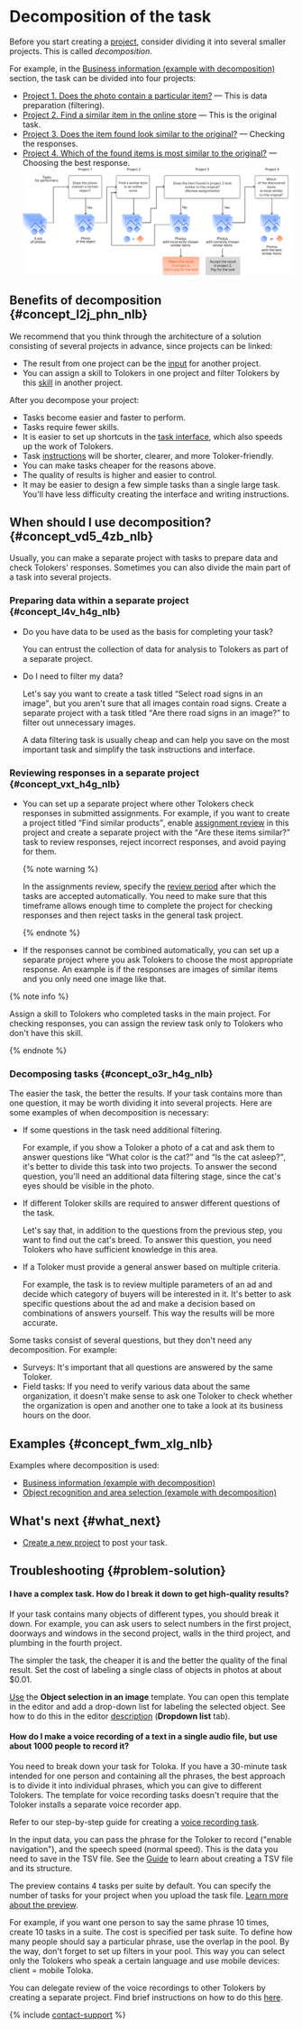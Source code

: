 # Decomposition of the task

Before you start creating a [project](../../glossary.md#project-ru), consider dividing it into several smaller projects. This is called _decomposition_.

For example, in the [Business information (example with decomposition)](data-collection.md) section, the task can be divided into four projects:
- [Project 1. Does the photo contain a particular item?](contain_item.md) — This is data preparation (filtering).
- [Project 2. Find a similar item in the online store](find_an_item_in_store.md) — This is the original task.
- [Project 3. Does the item found look similar to the original?](item_look_similar.md) — Checking the responses.
- [Project 4. Which of the found items is most similar to the original?](item_more_similar.md) — Choosing the best response.
![](../_images/other/main-1.svg)

## Benefits of decomposition {#concept_l2j_phn_nlb}

We recommend that you think through the architecture of a solution consisting of several projects in advance, since projects can be linked:
- The result from one project can be the [input](../../glossary.md#input-output-data-ru) for another project.
- You can assign a skill to Tolokers in one project and filter Tolokers by this [skill](../../glossary.md#skill-ru) in another project.

After you decompose your project:

- Tasks become easier and faster to perform.
- Tasks require fewer skills.
- It is easier to set up shortcuts in the [task interface](../../glossary.md#task-interface-ru), which also speeds up the work of Tolokers.
- Task [instructions](../../glossary.md#task-instruction-ru) will be shorter, clearer, and more Toloker-friendly.
- You can make tasks cheaper for the reasons above.
- The quality of results is higher and easier to control.
- It may be easier to design a few simple tasks than a single large task. You'll have less difficulty creating the interface and writing instructions.


## When should I use decomposition? {#concept_vd5_4zb_nlb}

Usually, you can make a separate project with tasks to prepare data and check Tolokers' responses. Sometimes you can also divide the main part of a task into several projects.


### Preparing data within a separate project {#concept_l4v_h4g_nlb}

- Do you have data to be used as the basis for completing your task?

    You can entrust the collection of data for analysis to Tolokers as part of a separate project.

- Do I need to filter my data?

    Let's say you want to create a task titled <q>Select road signs in an image</q>, but you aren't sure that all images contain road signs. Create a separate project with a task titled <q>Are there road signs in an image?</q> to filter out unnecessary images.

    A data filtering task is usually cheap and can help you save on the most important task and simplify the task instructions and interface.


### Reviewing responses in a separate project {#concept_vxt_h4g_nlb}

- You can set up a separate project where other Tolokers check responses in submitted assignments. For example, if you want to create a project titled <q>Find similar products</q>, enable [assignment review](../../glossary.md#left-off-acceptance-ru) in this project and create a separate project with the <q>Are these items similar?</q> task to review responses, reject incorrect responses, and avoid paying for them.

    {% note warning %}

    In the assignments review, specify the [review period](../../glossary.md#review-time-ru) after which the tasks are accepted automatically. You need to make sure that this timeframe allows enough time to complete the project for checking responses and then reject tasks in the general task project.

    {% endnote %}

- If the responses cannot be combined automatically, you can set up a separate project where you ask Tolokers to choose the most appropriate response. An example is if the responses are images of similar items and you only need one image like that.

{% note info %}

Assign a skill to Tolokers who completed tasks in the main project. For checking responses, you can assign the review task only to Tolokers who don't have this skill.

{% endnote %}



### Decomposing tasks {#concept_o3r_h4g_nlb}

The easier the task, the better the results. If your task contains more than one question, it may be worth dividing it into several projects. Here are some examples of when decomposition is necessary:

- If some questions in the task need additional filtering.

    For example, if you show a Toloker a photo of a cat and ask them to answer questions like <q>What color is the cat?</q> and <q>Is the cat asleep?</q>, it's better to divide this task into two projects. To answer the second question, you'll need an additional data filtering stage, since the cat's eyes should be visible in the photo.

- If different Toloker skills are required to answer different questions of the task.

    Let's say that, in addition to the questions from the previous step, you want to find out the cat's breed. To answer this question, you need Tolokers who have sufficient knowledge in this area.

- If a Toloker must provide a general answer based on multiple criteria.

    For example, the task is to review multiple parameters of an ad and decide which category of buyers will be interested in it. It's better to ask specific questions about the ad and make a decision based on combinations of answers yourself. This way the results will be more accurate.

Some tasks consist of several questions, but they don't need any decomposition. For example:
- Surveys: It's important that all questions are answered by the same Toloker.
- Field tasks: If you need to verify various data about the same organization, it doesn't make sense to ask one Toloker to check whether the organization is open and another one to take a look at its business hours on the door.


## Examples {#concept_fwm_xlg_nlb}

Examples where decomposition is used:

- [Business information (example with decomposition)](data-collection.md)
- [Object recognition and area selection (example with decomposition)](image-segmentation-overview.md)


## What's next {#what_next}

- [Create a new project](project.md) to post your task.


## Troubleshooting {#problem-solution}

#### I have a complex task. How do I break it down to get high-quality results?

If your task contains many objects of different types, you should break it down. For example, you can ask users to select numbers in the first project, doorways and windows in the second project, walls in the third project, and plumbing in the fourth project.

The simpler the task, the cheaper it is and the better the quality of the final result. Set the cost of labeling a single class of objects in photos at about $0.01.

[Use](../tutorials/selection.md) the **Object selection in an image** template. You can open this template in the editor and add a drop-down list for labeling the selected object. See how to do this in the editor [description](t-components/image-annotation.md#annotation) (**Dropdown list** tab).

#### How do I make a voice recording of a text in a single audio file, but use about 1000 people to record it?

You need to break down your task for Toloka. If you have a 30-minute task intended for one person and containing all the phrases, the best approach is to divide it into individual phrases, which you can give to different Tolokers. The template for voice recording tasks doesn't require that the Toloker installs a separate voice recorder app.

Refer to our step-by-step guide for creating a [voice recording task](record-audio.md).

In the input data, you can pass the phrase for the Toloker to record ("enable navigation"), and the speech speed (normal speed). This is the data you need to save in the TSV file. See the [Guide](pool_csv.md) to learn about creating a TSV file and its structure.

The preview contains 4 tasks per suite by default. You can specify the number of tasks for your project when you upload the task file. [Learn more about the preview](spec.md).

For example, if you want one person to say the same phrase 10 times, create 10 tasks in a suite. The cost is specified per task suite. To define how many people should say a particular phrase, use the overlap in the pool. By the way, don't forget to set up filters in your pool. This way you can select only the Tolokers who speak a certain language and use mobile devices: client = mobile Toloka.

You can delegate review of the voice recordings to other Tolokers by creating a separate project. Find brief instructions on how to do this [here](record-audio.md).


{% include [contact-support](../_includes/contact-support-help.md) %}
